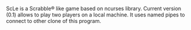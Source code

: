 ScLe is a Scrabble® like game based on ncurses library. Current version (0.1) allows to play two players on a local machine. It uses named pipes to connect to other clone of this program.